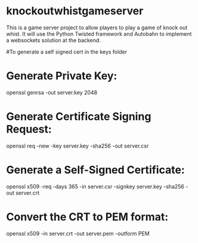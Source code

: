 # knockoutwhistgameserver

This is a game server project to allow players to play a game of knock out whist. It will use the Python Twisted framework and Autobahn to implement a websockets solution at the backend.

#To generate a self signed cert in the keys folder
# Generate Private Key:
openssl genrsa -out server.key 2048

# Generate Certificate Signing Request:
openssl req -new -key server.key -sha256 -out server.csr

# Generate a Self-Signed Certificate:
openssl x509 -req -days 365 -in server.csr -signkey server.key -sha256 -out server.crt

# Convert the CRT to PEM format:
openssl x509 -in server.crt -out server.pem -outform PEM
